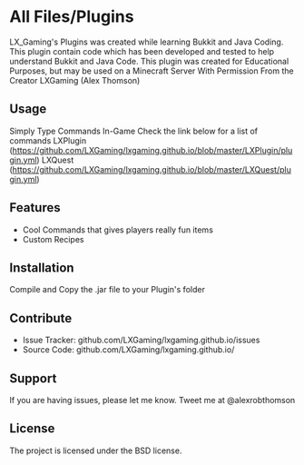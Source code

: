 All Files/Plugins
========

LX_Gaming's Plugins was created while learning Bukkit and Java Coding. 
This plugin contain code which has been developed and tested to help understand Bukkit and Java Code. 
This plugin was created for Educational Purposes, but may be used on a Minecraft Server With Permission From the Creator LXGaming (Alex Thomson)

Usage
----- 

Simply Type Commands In-Game
Check the link below for a list of commands
LXPlugin
(https://github.com/LXGaming/lxgaming.github.io/blob/master/LXPlugin/plugin.yml)
LXQuest
(https://github.com/LXGaming/lxgaming.github.io/blob/master/LXQuest/plugin.yml)

Features
--------

- Cool Commands that gives players really fun items
- Custom Recipes

Installation
------------
Compile and Copy the .jar file to your Plugin's folder

Contribute
----------

- Issue Tracker: github.com/LXGaming/lxgaming.github.io/issues
- Source Code: github.com/LXGaming/lxgaming.github.io/

Support
-------

If you are having issues, please let me know.
Tweet me at @alexrobthomson

License
-------

The project is licensed under the BSD license.